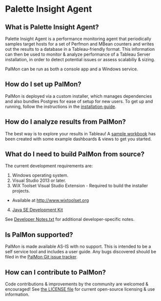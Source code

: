 # Palette Insight Agent #

## What is Palette Insight Agent?

Palette Insight Agent is a performance monitoring agent that periodically samples target hosts for a set of Perfmon and MBean counters and writes out the results to a database in a Tableau-friendly format.  This information can then be used to monitor & analyze performance of a Tableau Server installation, in order to detect potential issues or assess scalabiliy & sizing.

PalMon can be run as both a console app and a Windows service.

## How do I set up PalMon?

PalMon is deployed via a custom installer, which manages dependencies and also bundles Postgres for ease of setup for new users.  To get up and running, follow the instructions in the [installation guide](https://github.com/palette-software/BlackBoxRecorder/blob/master/PalMonService/Documentation/UserGuide.pdf).

## How do I analyze results from PalMon?

The best way is to explore your results in Tableau!  A [sample workbook](https://github.com/palette-software/BlackBoxRecorder/blob/master/Sample%20Workbooks/PalMon%20Workbook.twb) has been created with some example dashboards & views to get you started.

## What do I need to build PalMon from source?

The current development requirements are:

1. Windows operating system.
2. Visual Studio 2013 or later.
3. WiX Toolset Visual Studio Extension - Required to build the installer projects.
  * Available at http://www.wixtoolset.org
4. [Java SE Development Kit](http://www.oracle.com/technetwork/java/javase/downloads/jdk8-downloads-2133151.html)

See [Developer Notes.txt](https://github.com/palette-software/BlackBoxRecorder/blob/master/Developer%20Notes.txt) for additional developer-specific notes.

## Is PalMon supported?

PalMon is made available AS-IS with no support. This is intended to be a self service tool and includes a user guide.  Any bugs discovered should be filed in the [PalMon Git issue tracker](https://github.com/palette-software/BlackBoxRecorder/issues).

## How can I contribute to PalMon?

Code contributions & improvements by the community are welcomed & encouraged!  See [the LICENSE file](https://github.com/palette-software/BlackBoxRecorder/blob/master/LICENSE) for current open-source licensing & use information.
